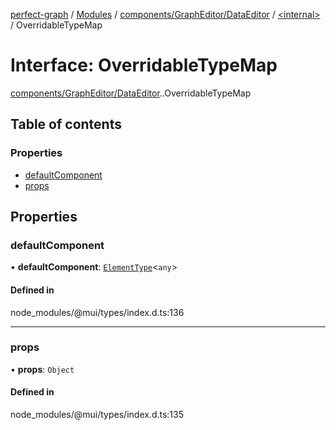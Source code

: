 [perfect-graph](../README.md) / [Modules](../modules.md) / [components/GraphEditor/DataEditor](../modules/components_GraphEditor_DataEditor.md) / [<internal\>](../modules/components_GraphEditor_DataEditor._internal_.md) / OverridableTypeMap

# Interface: OverridableTypeMap

[components/GraphEditor/DataEditor](../modules/components_GraphEditor_DataEditor.md).[<internal>](../modules/components_GraphEditor_DataEditor._internal_.md).OverridableTypeMap

## Table of contents

### Properties

- [defaultComponent](components_GraphEditor_DataEditor._internal_.OverridableTypeMap-1.md#defaultcomponent)
- [props](components_GraphEditor_DataEditor._internal_.OverridableTypeMap-1.md#props)

## Properties

### defaultComponent

• **defaultComponent**: [`ElementType`](../modules/components_GraphEditor_DataEditor._internal_.md#elementtype)<`any`\>

#### Defined in

node_modules/@mui/types/index.d.ts:136

___

### props

• **props**: `Object`

#### Defined in

node_modules/@mui/types/index.d.ts:135
